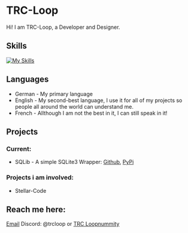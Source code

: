# TRC-Loop
Hi! I am TRC-Loop, a Developer and Designer. 


## Skills
[![My Skills](https://skillicons.dev/icons?i=arduino,bash,bootstrap,cs,css,codepen,dotnet,flask,git,github,githubactions,html,idea,java,js,linux,lua,md,mysql,php,powershell,pycharm,py,qt,raspberrypi,replit,robloxstudio,sqlite,unity,visualstudio,vscode,windows,vb)](https://skillicons.dev)

## Languages
- German - My primary language
- English - My second-best language, I use it for all of my projects so people all around the world can understand me.
- French - Allthough I am not the best in it, I can still speak in it!

## Projects
### Current:
- SQLib - A simple SQLite3 Wrapper: [Github](https://github.com/TRC-Loop/SQLib), [PyPi](https://pypi.org/project/SQLibEngine)

### Projects i am involved:
- Stellar-Code

## Reach me here:
[Email](ak@stellar-code.com)
Discord: @trcloop or [TRC Loopnummity](https://dsc.gg/trcloopnummity)
